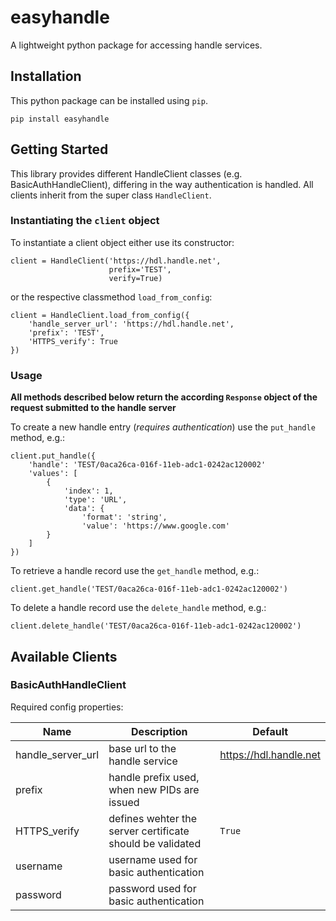 # easyhandle
A lightweight python package for accessing handle services.

## Installation
This python package can be installed using `pip`.

```
pip install easyhandle 
```

## Getting Started
This library provides different HandleClient classes (e.g. BasicAuthHandleClient), differing in the way authentication is handled.
All clients inherit from the super class `HandleClient`.

### Instantiating the `client` object
To instantiate a client object either use its constructor: 

```
client = HandleClient('https://hdl.handle.net',
                      prefix='TEST',
                      verify=True) 
```

or the respective classmethod `load_from_config`:

```
client = HandleClient.load_from_config({
    'handle_server_url': 'https://hdl.handle.net',
    'prefix': 'TEST',
    'HTTPS_verify': True
})
```

### Usage

**All methods described below return the according `Response` object of the request submitted to the handle server**

To create a new handle entry (_requires authentication_) use the `put_handle` method, e.g.:

```
client.put_handle({
    'handle': 'TEST/0aca26ca-016f-11eb-adc1-0242ac120002'
    'values': [
        {
            'index': 1,
            'type': 'URL',
            'data': {
                'format': 'string',
                'value': 'https://www.google.com'
        }
    ]
})
```

To retrieve a handle record use the `get_handle` method, e.g.:

```
client.get_handle('TEST/0aca26ca-016f-11eb-adc1-0242ac120002')
```

To delete a handle record use the `delete_handle` method, e.g.:
```
client.delete_handle('TEST/0aca26ca-016f-11eb-adc1-0242ac120002')
```

## Available Clients
### BasicAuthHandleClient
Required config properties:

Name|Description|Default
----|-----------|-------
handle_server_url|base url to the handle service|https://hdl.handle.net
prefix|handle prefix used, when new PIDs are issued|
HTTPS_verify|defines wehter the server certificate should be validated| `True`
username|username used for basic authentication|
password|password used for basic authentication|